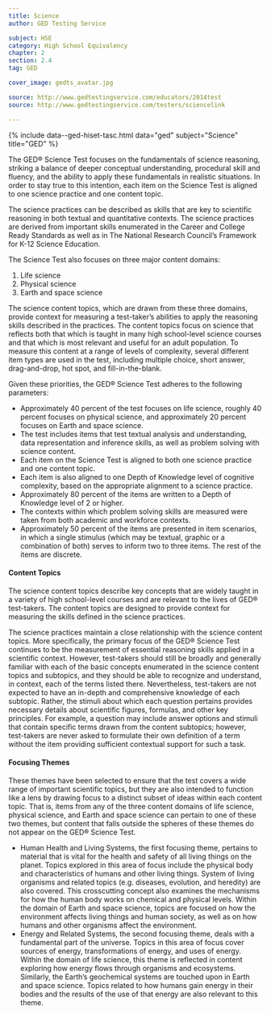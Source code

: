 ```yaml
---
title: Science
author: GED Testing Service

subject: HSE
category: High School Equivalency
chapter: 2
section: 2.4
tag: GED

cover_image: gedts_avatar.jpg

source: http://www.gedtestingservice.com/educators/2014test
source: http://www.gedtestingservice.com/testers/sciencelink

---
```

{% include data--ged-hiset-tasc.html data="ged" subject="Science" title="GED" %}

The GED® Science Test focuses on the fundamentals of science reasoning, striking a balance of deeper conceptual understanding, procedural skill and fluency, and the ability to apply these fundamentals in realistic situations. In order to stay true to this intention, each item on the Science Test is aligned to one science practice and one content topic.

The science practices can be described as skills that are key to scientific reasoning in both textual and quantitative contexts. The science practices are derived from important skills enumerated in the Career and College Ready Standards as well as in The National Research Council’s Framework for K-12 Science Education.

The Science Test also focuses on three major content domains:

  1.  Life science
  1.  Physical science
  1.  Earth and space science

The science content topics, which are drawn from these three domains, provide context for measuring a test-taker’s abilities to apply the reasoning skills described in the practices. The content topics focus on science that reflects both that which is taught in many high school-level science courses and that which is most relevant and useful for an adult population. To measure this content at a range of levels of complexity, several different item types are used in the test, including multiple choice, short answer, drag-and-drop, hot spot, and fill-in-the-blank.

Given these priorities, the GED® Science Test adheres to the following parameters:

  * Approximately 40 percent of the test focuses on life science, roughly 40 percent focuses on physical science, and approximately 20 percent focuses on Earth and space science.
  * The test includes items that test textual analysis and understanding, data representation and inference skills, as well as problem solving with science content.
  * Each item on the Science Test is aligned to both one science practice and one content topic.
  * Each item is also aligned to one Depth of Knowledge level of cognitive complexity, based on the appropriate alignment to a science practice.
  * Approximately 80 percent of the items are written to a Depth of Knowledge level of 2 or higher.
  * The contexts within which problem solving skills are measured were taken from both academic and workforce contexts.
  * Approximately 50 percent of the items are presented in item scenarios, in which a single stimulus (which may be textual, graphic or a combination of both) serves to inform two to three items. The rest of the items are discrete.

#### Content Topics

The science content topics describe key concepts that are widely taught in a variety of high school-level courses and are relevant to the lives of GED® test-takers. The content topics are designed to provide context for measuring the skills defined in the science practices.

The science practices maintain a close relationship with the science content topics. More specifically, the primary focus of the GED® Science Test continues to be the measurement of essential reasoning skills applied in a scientific context. However, test-takers should still be broadly and generally familiar with each of the basic concepts enumerated in the science content topics and subtopics, and they should be able to recognize and understand, in context, each of the terms listed there. Nevertheless, test-takers are not expected to have an in-depth and comprehensive knowledge of each subtopic. Rather, the stimuli about which each question pertains provides necessary details about scientific figures, formulas, and other key principles. For example, a question may include answer options and stimuli that contain specific terms drawn from the content subtopics; however, test-takers are never asked to formulate their own definition of a term without the item providing sufficient contextual support for such a task.


#### Focusing Themes

These themes have been selected to ensure that the test covers a wide range of important scientific topics, but they are also intended to function like a lens by drawing focus to a distinct subset of ideas within each content topic. That is, items from any of the three content domains of life science, physical science, and Earth and space science can pertain to one of these two themes, but content that falls outside the spheres of these themes do not appear on the GED® Science Test.

  * Human Health and Living Systems, the first focusing theme, pertains to material that is vital for the health and safety of all living things on the planet. Topics explored in this area of focus include the physical body and characteristics of humans and other living things. System of living organisms and related topics (e.g. diseases, evolution, and heredity) are also covered. This crosscutting concept also examines the mechanisms for how the human body works on chemical and physical levels. Within the domain of Earth and space science, topics are focused on how the environment affects living things and human society, as well as on how humans and other organisms affect the environment.
  * Energy and Related Systems, the second focusing theme, deals with a fundamental part of the universe. Topics in this area of focus cover sources of energy, transformations of energy, and uses of energy. Within the domain of life science, this theme is reflected in content exploring how energy flows through organisms and ecosystems. Similarly, the Earth’s geochemical systems are touched upon in Earth and space science. Topics related to how humans gain energy in their bodies and the results of the use of that energy are also relevant to this theme.
